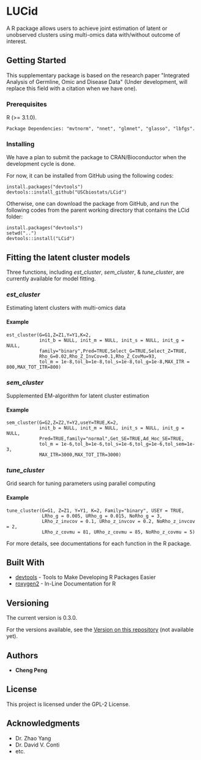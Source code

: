 # LUCid

A R package allows users to achieve joint estimation of latent or unobserved clusters using multi-omics data with/without outcome of interest.

## Getting Started

This supplementary package is based on the research paper "Integrated Analysis of Germline, Omic and Disease Data" (Under development, will replace this field with a citation when we have one). 

### Prerequisites

R (>= 3.1.0).

```
Package Dependencies: "mvtnorm", "nnet", "glmnet", "glasso", "lbfgs".
```

### Installing

We have a plan to submit the package to CRAN/Bioconductor when the development cycle is done.

For now, it can be installed from GitHub using the following codes:

```
install.packages("devtools")
devtools::install_github("USCbiostats/LCid")
```
Otherwise, one can download the package from GitHub, and run the following codes from the parent working directory that contains the LCid folder:

```
install.packages("devtools")
setwd("..")
devtools::install("LCid")
```

## Fitting the latent cluster models

Three functions, including *est_cluster*, *sem_cluster*, & *tune_cluster*, are currently available for model fitting. 

### *est_cluster*

Estimating latent clusters with multi-omics data

#### Example

```
est_cluster(G=G1,Z=Z1,Y=Y1,K=2,
            init_b = NULL, init_m = NULL, init_s = NULL, init_g = NULL,
            family="binary",Pred=TRUE,Select_G=TRUE,Select_Z=TRUE,
            Rho_G=0.02,Rho_Z_InvCov=0.1,Rho_Z_CovMu=93,
            tol_m = 1e-8,tol_b=1e-8,tol_s=1e-8,tol_g=1e-8,MAX_ITR = 800,MAX_TOT_ITR=800)
```

### *sem_cluster*

Supplemented EM-algorithm for latent cluster estimation

#### Example

```
sem_cluster(G=G2,Z=Z2,Y=Y2,useY=TRUE,K=2,
            init_b = NULL, init_m = NULL, init_s = NULL, init_g = NULL,
            Pred=TRUE,family="normal",Get_SE=TRUE,Ad_Hoc_SE=TRUE,
            tol_m = 1e-6,tol_b=1e-6,tol_s=1e-6,tol_g=1e-6,tol_sem=1e-3,
            MAX_ITR=3000,MAX_TOT_ITR=3000)
```

### *tune_cluster*

Grid search for tuning parameters using parallel computing

#### Example

```
tune_cluster(G=G1, Z=Z1, Y=Y1, K=2, Family="binary", USEY = TRUE,
             LRho_g = 0.005, URho_g = 0.015, NoRho_g = 3,
             LRho_z_invcov = 0.1, URho_z_invcov = 0.2, NoRho_z_invcov = 2,
             LRho_z_covmu = 81, URho_z_covmu = 85, NoRho_z_covmu = 5)
```
For more details, see documentations for each function in the R package.


## Built With

* [devtools](https://cran.r-project.org/web/packages/devtools/index.html) - Tools to Make Developing R Packages Easier
* [roxygen2](https://cran.r-project.org/web/packages/roxygen2/index.html) - In-Line Documentation for R

## Versioning

The current version is 0.3.0.

For the versions available, see the [Version on this repository](https://github.com/your/project/Version) (not available yet). 

## Authors

* **Cheng Peng**

## License

This project is licensed under the GPL-2 License.

## Acknowledgments

* Dr. Zhao Yang
* Dr. David V. Conti
* etc.
